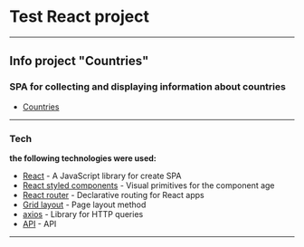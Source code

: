 # Test React project
---
## Info project **"Countries"**

### SPA for collecting and displaying information about countries
- [Countries](https://my-countries--spa.herokuapp.com/)
---
### Tech
**the following technologies were used:**

- [React](https://reactjs.org/) -  A JavaScript library for create SPA
- [React styled components](https://styled-components.com/) - Visual primitives for the component age
- [React router](https://reactrouter.com/) - Declarative routing for React apps
- [Grid layout](https://developer.mozilla.org/ru/docs/Web/CSS/CSS_Grid_Layout/Basic_Concepts_of_Grid_Layout) - Page layout method
- [axios](https://github.com/axios/axios) - Library for HTTP queries
- [API](https://restcountries.com/) - API
---

